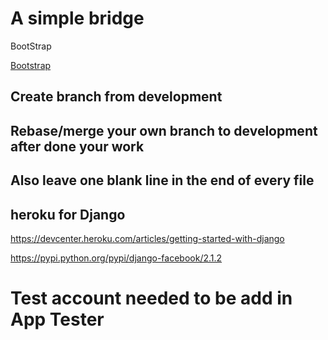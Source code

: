 ##
<h1>A simple bridge</h1>

<p>BootStrap</p>

<a href="http://getbootstrap.com/">Bootstrap</a>

<h2>Create branch from development</h2>

<h2>Rebase/merge your own branch to development after done your work</h2>

<h2>Also leave one blank line in the end of every file </h2>

<h2>heroku for Django</h2>

<p>
  <a href="https://devcenter.heroku.com/articles/getting-started-with-django">https://devcenter.heroku.com/articles/getting-started-with-django</a>
</p>

<p>
  <a href="https://pypi.python.org/pypi/django-facebook/2.1.2">https://pypi.python.org/pypi/django-facebook/2.1.2</a>
</p>

<p>
  <h1>Test account needed to be add in App Tester</h1>
</p>
